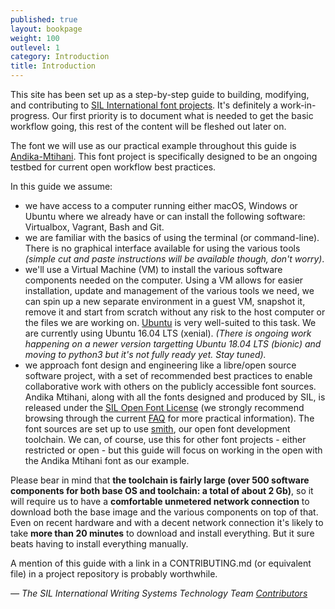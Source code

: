 ```yaml
---
published: true
layout: bookpage
weight: 100
outlevel: 1
category: Introduction
title: Introduction
---
```



This site has been set up as a step-by-step guide to building, modifying, and contributing to [SIL International font projects](http://software.sil.org/products/#fonts). It's definitely a work-in-progress. Our first priority is to document what is needed to get the basic workflow going, this rest of the content will be fleshed out later on.

The font we will use as our practical example throughout this guide is [Andika-Mtihani](https://github.com/silnrsi/font-andika-mtihani). This font project is specifically designed to be an ongoing testbed for current open workflow best practices.
 
In this guide we assume:
- we have access to a computer running either macOS, Windows or Ubuntu where we already have or can install the following software: Virtualbox, Vagrant, Bash and Git.
- we are familiar with the basics of using the terminal (or command-line). There is no graphical interface available for using the various tools *(simple cut and paste instructions will be available though, don't worry)*. 
- we'll use a Virtual Machine (VM) to install the various software components needed on the computer. Using a VM allows for easier installation, update and management of the various tools we need, we can spin up a new separate environment in a guest VM, snapshot it, remove it and start from scratch without any risk to the host computer or the files we are working on. [Ubuntu](https://www.ubuntu.com/) is very well-suited to this task. We are currently using Ubuntu 16.04 LTS (xenial). *(There is ongoing work happening on a newer version targetting Ubuntu 18.04 LTS (bionic) and moving to python3 but it's not fully ready yet. Stay tuned).*
- we approach font design and engineering like a libre/open source software project, with a set of recommended best practices to enable collaborative work with others on the publicly accessible font sources. Andika Mtihani, along with all the fonts designed and produced by SIL, is released under the [SIL Open Font License](https://scripts.sil.org/OFL) (we strongly recommend browsing through the current [FAQ](https://scripts.sil.org/ofl-faq_web) for more practical information). The font sources are set up to use [smith](https://github.com/silnrsi/smith), our open font development toolchain. We can, of course, use this for other font projects - either restricted or open - but this guide will focus on working in the open with the Andika Mtihani font as our example. 

Please bear in mind that __the toolchain is fairly large (over 500 software components for both base OS and toolchain: a total of about 2 Gb)__, so it will require us to have a __comfortable unmetered network connection__ to download both the base image and the various components on top of that. Even on recent hardware and with a decent network connection it's likely to take __more than 20 minutes__ to download and install everything. But it sure beats having to install everything manually. 

A mention of this guide with a link in a CONTRIBUTING.md (or equivalent file) in a project repository is probably worthwhile. 

*&mdash; The SIL International Writing Systems Technology Team [Contributors]*

[on GitHub]: {{site.repourl}}
[Contributors]:../AUTHORS.txt
